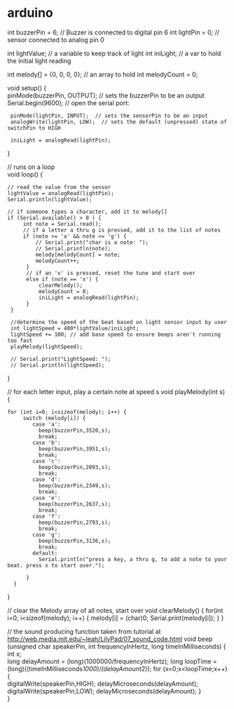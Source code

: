 # arduino

int buzzerPin = 6;  // Buzzer is connected to digital pin 6
int lightPin = 0; // sensor connected to analog pin 0

int lightValue; // a variable to keep track of light
int iniLight;    // a var to hold the initial light reading

int melody[] = {0, 0, 0, 0};   // an array to hold
int melodyCount = 0;
   
void setup() {   
     pinMode(buzzerPin, OUTPUT);  // sets the buzzerPin to be an output
     Serial.begin(9600);            // open the serial port:
     
     pinMode(lightPin, INPUT);  // sets the sensorPin to be an input
     analogWrite(lightPin, LOW);  // sets the default (unpressed) state of switchPin to HIGH

     iniLight = analogRead(lightPin);
}  

// runs on a loop  
void loop() {
  
    // read the value from the sensor
    lightValue = analogRead(lightPin);  
    Serial.println(lightValue);
     
    // if someone types a character, add it to melody[]
    if (Serial.available() > 0 ) { 
         int note = Serial.read();
         // if a letter a thru g is pressed, add it to the list of notes
         if (note >= 'a' && note <= 'g') {
             // Serial.print("char is a note: ");  
             // Serial.println(note); 
             melody[melodyCount] = note;
             melodyCount++;
          }
          // if an 'x' is pressed, reset the tune and start over
          else if (note == 'x') {
              clearMelody();
              melodyCount = 0;
              iniLight = analogRead(lightPin);
          }
     } 
     
     //determine the speed of the beat based on light sensor input by user
     int lightSpeed = 400*lightValue/iniLight;
     lightSpeed += 100; // add base speed to ensure beeps aren't running too fast
     playMelody(lightSpeed); 
  
     // Serial.print("LightSpeed: ");
     // Serial.println(lightSpeed);   
   
}   

// for each letter input, play a certain note at speed s
void playMelody(int s) {   
  
    for (int i=0; i<sizeof(melody); i++) {
         switch (melody[i]) {
            case 'a': 
              beep(buzzerPin,3520,s);
              break;
            case 'b':
              beep(buzzerPin,3951,s);
              break;
            case 'c':
              beep(buzzerPin,2093,s);
              break;
            case 'd':
              beep(buzzerPin,2349,s);
              break;
            case 'e':
              beep(buzzerPin,2637,s);
              break;
            case 'f':
              beep(buzzerPin,2793,s);
              break;
            case 'g':
              beep(buzzerPin,3136,s);
              break;            
            default:
              Serial.println("press a key, a thru g, to add a note to your beat. press x to start over.");

          }
      } 
}

// clear the Melody array of all notes, start over
void clearMelody() {
    for(int i=0; i<sizeof(melody); i++) {
        melody[i] = (char)0;
        Serial.print(melody[i]);
    }
}

// the sound producing function taken from tutorial at http://web.media.mit.edu/~leah/LilyPad/07_sound_code.html
void beep (unsigned char speakerPin, int frequencyInHertz, long timeInMilliseconds) {        
    int x;   
    long delayAmount = (long)(1000000/frequencyInHertz);
    long loopTime = (long)((timeInMilliseconds*1000)/(delayAmount*2));
    for (x=0;x<loopTime;x++)   
    {  
        digitalWrite(speakerPin,HIGH);
        delayMicroseconds(delayAmount);
        digitalWrite(speakerPin,LOW);
        delayMicroseconds(delayAmount);
    }  
}
